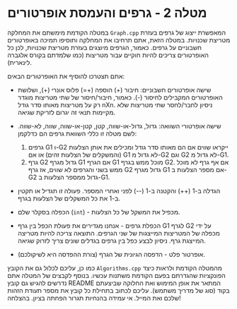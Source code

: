 # מטלה 2 - גרפים והעמסת אופרטורים

במטלה הקודמת מימשתם את המחלקה `Graph.cpp` המאפשרת ייצוג של גרפים בעזרת מטריצת שכנויות. במטלה הזאת, אתם תרחיבו את המחלקה ותוסיפו תמיכה באופרטורים חשבוניים על גרפים.
כאמור, הגרפים מיוצגים בעזרת מטריצת שכנויות, לכן כל האופרטורים צריכים להיות חוקיים עבור מטריצות (כמו שלמדתם בקורס אלגברה לינארית).

אתם תצטרכו להוסיף את האופרטורים הבאים:

- שישה אופרטורים חשבוניים: חיבור (+) הוספה (+=) פלוס אונרי (+), ושלושת האופרטורים המקבילים לחיסור (-). כאמור, חיבור/חיסור של שתי מטריצות מוגדר רק על מטריצות מאותו סדר גודל nXn. ניסיון לחבר/לחסר שתי מטריצות שלא מקיימות תנאי זה יגרום לזריקת שגיאה.
- שישה אופרטורי השוואה: גדול, גדול-או-שווה, קטן, קטן-או-שווה, שווה, לא-שווה. לשם מטלה זו כללי השוואת גרפים הם כדלקמן:

  1. גרפים G1 ו-G2 ייקראו שווים אם הם מאותו סדר גודל ומכילים את אותן הצלעות (והמשקלים של הצלעות זהים) או אם G1 לא גדול מ-G2 וגם G2 לא גדול מ-G1.
  2. גרף G2 גדול מגרף G1 אם הגרף G1 מוכל ממש בגרף G2. אם אף גרף לא מוכל ממש בשני והגרפים לא שווים, אז גרף G2 גדול מגרף G1 אם מספר הצלעות ב-G2 גדול ממספר הצלעות ב-G1.

- הגדלה ב-1 (++) והקטנה ב-1 (--) לפני ואחרי המספר. פעולה זו תגדיל או תקטין ב-1 את כל המשקלים של הצלעות בגרף.
- הכפלה בסקלר שלם (`int`) - מכפיל את המשקל של כל הצלעות.
- הכפלת גרפים - אנחנו מגדירים את פעולת הכפל בין גרף G1 לגרף G2 על ידי מכפלה של המטריצות המייצגות של שני הגרפים. התוצאה צריכה להיות מטריצה המייצגת גרף. ניסיון לבצע כפל בין גרפים בגדלים שונים צריך לזרוק שגיאה.
- אופרטור פלט - הדפסה הגיונית של הגרף (צורת ההפדסה היא לשיקולכם).


כמו כן, עליכם לכלול גם את הקובץ `Algorithms.cpp` מהמטלה הקודמת ולראות כיצד הפונקציות שהגדרתם בפעם הקודמת משתנות עכשיו. בנוסף לקבצים של המטלה אתם נדרשים להגיש גם קובץ README המתאר את אופן המימוש ואת החלוקה שביצעתם בקוד (סוג של מדריך משתמש).
עליכם לכתוב בתחילת כל קובץ את מספר תעודת הזהות שלכם ואת המייל. אי עמידה בהנחיות תגרור הפחתה בציון.
בהצלחה!

